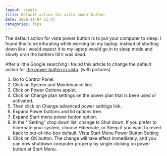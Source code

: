 ```yaml
---
layout: single
title: Default action for vista power button
date: 2008-11-07 11:47
categories: Tips
---
```

The default action for vista power button is to put your computer to sleep. I found this to be infurating while working on my laptop. instead of shutting down like i would expect it to my laptop would go in to sleep mode and slowly dran the battiers till it was dead.

After a little Google searching I found this article to change the default action for <a href="http://www.mydigitallife.info/2007/11/06/change-windows-vista-start-menu-power-button-default-action/">the power button in vista</a>. (with pictures)
<ol>
	<li>Go to Control Panel.</li>
	<li>Click on System and Maintenance link.</li>
	<li>Click on Power Options applet.</li>
	<li>Click on Change plan settings on the power plan that is been used or activated.</li>
	<li>Then click on Change advanced power settings link.</li>
	<li>Expand Power buttons and lid options tree.</li>
	<li>Expand Start menu power button option.</li>
	<li>In the "
Setting" drop down list, change to Shut down. If you prefer to hibernate your system, choose Hibernate, or Sleep if you want to revert back to out-of-the-box default. Vista Start Menu Power Button Setting</li>
	<li>Click on OK button. The change will take effect immediately, and you can now shutdown computer properly by single clicking on power button at Start Menu.</li>
</ol>
